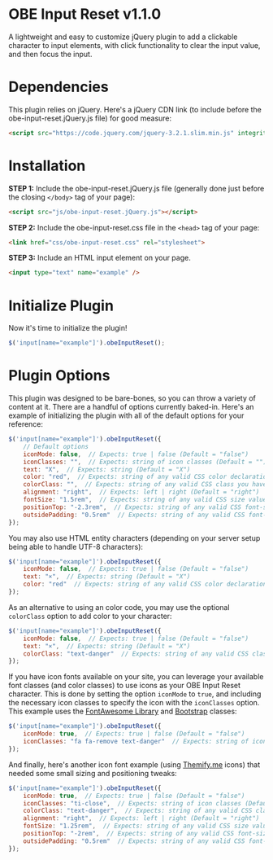 # OBE Input Reset v1.1.0
A lightweight and easy to customize jQuery plugin to add a clickable character to input elements, with click functionality to clear the input value, and then focus the input.
 
 
# Dependencies
This plugin relies on jQuery. Here's a jQuery CDN link (to include before the obe-input-reset.jQuery.js file) for good measure:
```html
<script src="https://code.jquery.com/jquery-3.2.1.slim.min.js" integrity="sha384-KJ3o2DKtIkvYIK3UENzmM7KCkRr/rE9/Qpg6aAZGJwFDMVNA/GpGFF93hXpG5KkN" crossorigin="anonymous"></script>
```
 
 
# Installation
**STEP 1:** Include the obe-input-reset.jQuery.js file (generally done just before the closing ```</body>``` tag of your page):
```html
<script src="js/obe-input-reset.jQuery.js"></script>
```
**STEP 2:** Include the obe-input-reset.css file in the ```<head>``` tag of your page:
```html
<link href="css/obe-input-reset.css" rel="stylesheet">
```
**STEP 3:** Include an HTML input element on your page.
```html
<input type="text" name="example" />
```
 
 
# Initialize Plugin
Now it's time to initialize the plugin!
```javascript
$('input[name="example"]').obeInputReset();
```
 
 
# Plugin Options
This plugin was designed to be bare-bones, so you can throw a variety of content at it. There are a handful of options currently baked-in. Here's an example of initializing the plugin with all of the default options for your reference:
```javascript
$('input[name="example"]').obeInputReset({
	// Default options
	iconMode: false,  // Expects: true | false (Default = "false")
	iconClasses: "",  // Expects: string of icon classes (Default = "")
	text: "X",  // Expects: string (Default = "X")
	color: "red",  // Expects: string of any valid CSS color declaration (Default = "red")
	colorClass: "",  // Expects: string of any valid CSS class you have on the page (Default = "")
	alignment: "right",  // Expects: left | right (Default = "right")
	fontSize: "1.5rem",  // Expects: string of any valid CSS size values (Default = "1.5rem")
	positionTop: "-2.3rem",  // Expects: string of any valid CSS font-size unit values (Default = "-2.3rem")
	outsidePadding: "0.5rem"  // Expects: string of any valid CSS font-size unit values (Default = "0.5rem")
});
```

You may also use HTML entity characters (depending on your server setup being able to handle UTF-8 characters):
```javascript
$('input[name="example"]').obeInputReset({
	iconMode: false,  // Expects: true | false (Default = "false")
	text: "×",  // Expects: string (Default = "X")
	color: "red"  // Expects: string of any valid CSS color declaration (Default = "red")
});
```

As an alternative to using an color code, you may use the optional ```colorClass``` option to add color to your character:
```javascript
$('input[name="example"]').obeInputReset({
	iconMode: false,  // Expects: true | false (Default = "false")
	text: "×",  // Expects: string (Default = "X")
	colorClass: "text-danger"  // Expects: string of any valid CSS class you have on the page (Default = "")
});
```

If you have icon fonts available on your site, you can leverage your available font classes (and color classes) to use icons as your OBE Input Reset character. This is done by setting the option ```iconMode``` to ```true```, and including the necessary icon classes to specify the icon with the ```iconClasses``` option. This example uses the [FontAwesome Library](http://fontawesome.io/) and [Bootstrap](https://getbootstrap.com/) classes:
```javascript
$('input[name="example"]').obeInputReset({
	iconMode: true,  // Expects: true | false (Default = "false")
	iconClasses: "fa fa-remove text-danger"  // Expects: string of icon classes (Default = "")
});
```

And finally, here's another icon font example (using [Themify.me](http://themify.me/themify-icons) icons) that needed some small sizing and positioning tweaks:
```javascript
$('input[name="example"]').obeInputReset({
	iconMode: true,  // Expects: true | false (Default = "false")
	iconClasses: "ti-close",  // Expects: string of icon classes (Default = "")
	colorClass: "text-danger",  // Expects: string of any valid CSS class you have on the page (Default = "")
	alignment: "right",  // Expects: left | right (Default = "right")
	fontSize: "1.25rem",  // Expects: string of any valid CSS size values (Default = "1.5rem")
	positionTop: "-2rem",  // Expects: string of any valid CSS font-size unit values (Default = "-2.3rem")
	outsidePadding: "0.5rem"  // Expects: string of any valid CSS font-size unit values (Default = "0.5rem")
});
```

